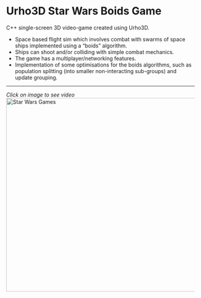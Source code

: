 # Urho3D Star Wars Boids Game

C++ single-screen 3D video-game created using Urho3D.
- Space based flight sim which involves combat with swarms of space ships implemented using a “boids” algorithm.
- Ships can shoot and/or colliding with simple combat mechanics.
- The game has a multiplayer/networking features.
- Implementation of some optimisations for the boids algorithms, such as population splitting (into smaller non-interacting sub-groups) and update grouping.

___
*Click on image to see video*
<a href="https://www.youtube.com/watch?v=KgWbyWiMO8M" target="_blank"><img src="https://img.youtube.com/vi/KgWbyWiMO8M/maxresdefault.jpg" 
alt="Star Wars Games" width="920" height="517" border="0" /></a>
